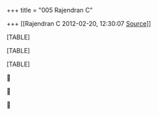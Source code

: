 +++
title = "005 Rajendran C"

+++
[[Rajendran C	2012-02-20, 12:30:07 [Source](https://groups.google.com/g/bvparishat/c/skDyJpzM1sE)]]



[TABLE]

[TABLE]

[TABLE]







